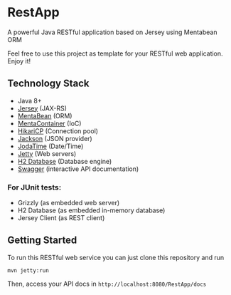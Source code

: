 # RestApp
A powerful Java RESTful application based on Jersey using Mentabean ORM

Feel free to use this project as template for your RESTful web application.
Enjoy it!

## Technology Stack
- Java 8+
- [Jersey](https://jersey.java.net/) (JAX-RS)
- [MentaBean](http://mentabean.soliveirajr.com/) (ORM)
- [MentaContainer](http://mentacontainer.soliveirajr.com/) (IoC)
- [HikariCP](https://brettwooldridge.github.io/HikariCP/) (Connection pool)
- [Jackson](https://github.com/FasterXML/jackson) (JSON provider)
- [JodaTime](http://www.joda.org/joda-time/) (Date/Time)
- [Jetty](http://www.eclipse.org/jetty/) (Web servers)
- [H2 Database](http://www.h2database.com/) (Database engine)
- [Swagger](http://swagger.io/) (interactive API documentation)

### For JUnit tests:
- Grizzly (as embedded web server)
- H2 Database (as embedded in-memory database)
- Jersey Client (as REST client)

## Getting Started
To run this RESTful web service you can just clone this repository and run
```
mvn jetty:run
```
Then, access your API docs in `http://localhost:8080/RestApp/docs`
